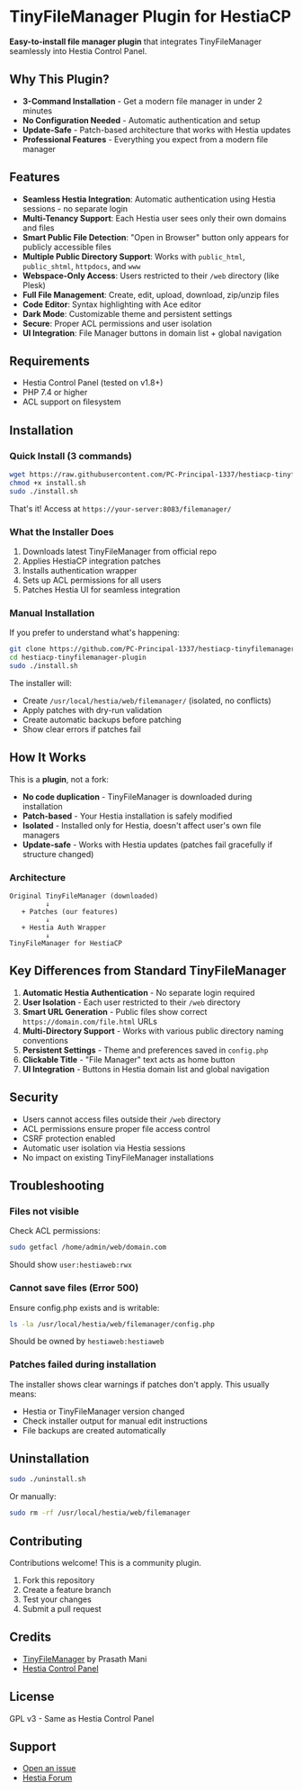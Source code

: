 # TinyFileManager Plugin for HestiaCP

**Easy-to-install file manager plugin** that integrates TinyFileManager seamlessly into Hestia Control Panel.

## Why This Plugin?

- **3-Command Installation** - Get a modern file manager in under 2 minutes
- **No Configuration Needed** - Automatic authentication and setup
- **Update-Safe** - Patch-based architecture that works with Hestia updates
- **Professional Features** - Everything you expect from a modern file manager

## Features

- **Seamless Hestia Integration**: Automatic authentication using Hestia sessions - no separate login
- **Multi-Tenancy Support**: Each Hestia user sees only their own domains and files
- **Smart Public File Detection**: "Open in Browser" button only appears for publicly accessible files
- **Multiple Public Directory Support**: Works with `public_html`, `public_shtml`, `httpdocs`, and `www`
- **Webspace-Only Access**: Users restricted to their `/web` directory (like Plesk)
- **Full File Management**: Create, edit, upload, download, zip/unzip files
- **Code Editor**: Syntax highlighting with Ace editor
- **Dark Mode**: Customizable theme and persistent settings
- **Secure**: Proper ACL permissions and user isolation
- **UI Integration**: File Manager buttons in domain list + global navigation

## Requirements

- Hestia Control Panel (tested on v1.8+)
- PHP 7.4 or higher
- ACL support on filesystem

## Installation

### Quick Install (3 commands)

```bash
wget https://raw.githubusercontent.com/PC-Principal-1337/hestiacp-tinyfilemanager-plugin/main/install.sh
chmod +x install.sh
sudo ./install.sh
```

That's it! Access at `https://your-server:8083/filemanager/`

### What the Installer Does

1. Downloads latest TinyFileManager from official repo
2. Applies HestiaCP integration patches
3. Installs authentication wrapper
4. Sets up ACL permissions for all users
5. Patches Hestia UI for seamless integration

### Manual Installation

If you prefer to understand what's happening:

```bash
git clone https://github.com/PC-Principal-1337/hestiacp-tinyfilemanager-plugin.git
cd hestiacp-tinyfilemanager-plugin
sudo ./install.sh
```

The installer will:
- Create `/usr/local/hestia/web/filemanager/` (isolated, no conflicts)
- Apply patches with dry-run validation
- Create automatic backups before patching
- Show clear errors if patches fail

## How It Works

This is a **plugin**, not a fork:

- **No code duplication** - TinyFileManager is downloaded during installation
- **Patch-based** - Your Hestia installation is safely modified
- **Isolated** - Installed only for Hestia, doesn't affect user's own file managers
- **Update-safe** - Works with Hestia updates (patches fail gracefully if structure changed)

### Architecture

```
Original TinyFileManager (downloaded)
         ↓
   + Patches (our features)
         ↓
   + Hestia Auth Wrapper
         ↓
TinyFileManager for HestiaCP
```

## Key Differences from Standard TinyFileManager

1. **Automatic Hestia Authentication** - No separate login required
2. **User Isolation** - Each user restricted to their `/web` directory
3. **Smart URL Generation** - Public files show correct `https://domain.com/file.html` URLs
4. **Multi-Directory Support** - Works with various public directory naming conventions
5. **Persistent Settings** - Theme and preferences saved in `config.php`
6. **Clickable Title** - "File Manager" text acts as home button
7. **UI Integration** - Buttons in Hestia domain list and global navigation

## Security

- Users cannot access files outside their `/web` directory
- ACL permissions ensure proper file access control
- CSRF protection enabled
- Automatic user isolation via Hestia sessions
- No impact on existing TinyFileManager installations

## Troubleshooting

### Files not visible

Check ACL permissions:
```bash
sudo getfacl /home/admin/web/domain.com
```
Should show `user:hestiaweb:rwx`

### Cannot save files (Error 500)

Ensure config.php exists and is writable:
```bash
ls -la /usr/local/hestia/web/filemanager/config.php
```
Should be owned by `hestiaweb:hestiaweb`

### Patches failed during installation

The installer shows clear warnings if patches don't apply. This usually means:
- Hestia or TinyFileManager version changed
- Check installer output for manual edit instructions
- File backups are created automatically

## Uninstallation

```bash
sudo ./uninstall.sh
```

Or manually:
```bash
sudo rm -rf /usr/local/hestia/web/filemanager
```

## Contributing

Contributions welcome! This is a community plugin.

1. Fork this repository
2. Create a feature branch
3. Test your changes
4. Submit a pull request

## Credits

- [TinyFileManager](https://github.com/prasathmani/tinyfilemanager) by Prasath Mani
- [Hestia Control Panel](https://github.com/hestiacp/hestiacp)

## License

GPL v3 - Same as Hestia Control Panel

## Support

- [Open an issue](https://github.com/PC-Principal-1337/hestiacp-tinyfilemanager-plugin/issues)
- [Hestia Forum](https://forum.hestiacp.com/)
